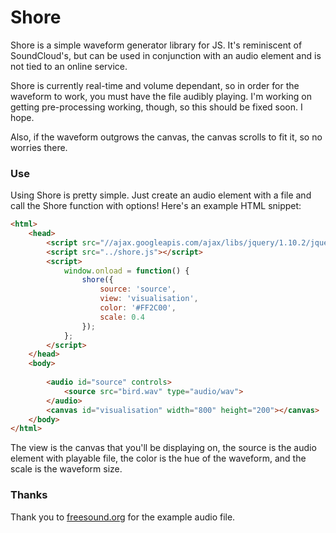 Shore
=====

Shore is a simple waveform generator library for JS. It's reminiscent of SoundCloud's, but can be used in conjunction with an audio element and is not tied to an online service.

Shore is currently real-time and volume dependant, so in order for the waveform to work, you must have the file audibly playing. I'm working on getting pre-processing working, though, so this should be fixed soon. I hope.

Also, if the waveform outgrows the canvas, the canvas scrolls to fit it, so no worries there.

### Use

Using Shore is pretty simple. Just create an audio element with a file and call the Shore function with options! Here's an example HTML snippet:

```HTML
<html>
	<head>
		<script src="//ajax.googleapis.com/ajax/libs/jquery/1.10.2/jquery.min.js"></script>
		<script src="../shore.js"></script>
		<script>
			window.onload = function() {
				shore({
					source: 'source',
					view: 'visualisation',
					color: '#FF2C00',
					scale: 0.4
				});
			};
		</script>
	</head>
	<body>
		
		<audio id="source" controls>
  			<source src="bird.wav" type="audio/wav">
		</audio>
		<canvas id="visualisation" width="800" height="200"></canvas>
	</body>
</html>
```

The view is the canvas that you'll be displaying on, the source is the audio element with playable file, the color is the hue of the waveform, and the scale is the waveform size.

### Thanks

Thank you to [freesound.org](http://www.freesound.org/people/freesound61476/sounds/62159/) for the example audio file.
